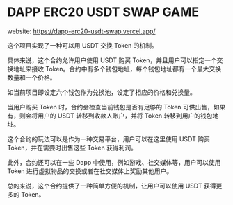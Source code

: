 # DAPP ERC20 USDT SWAP GAME

website: https://dapp-erc20-usdt-swap.vercel.app/

这个项目实现了一种可以用 USDT 交换 Token 的机制。

具体来说，这个合约允许用户使用 USDT 购买 Token，并且用户可以指定一个交换地址来接收 Token。合约中有多个钱包地址，每个钱包地址都有一个最大交换数量和一个价格。

如当前项目即设定六个钱包作为兑换池，设定了相应的价格和兑换量。

当用户购买 Token 时，合约会检查当前钱包是否有足够的 Token 可供出售，如果有，则会将用户的 USDT 转移到收款人账户，并将 Token 转移到用户的钱包地址。

这个合约的玩法可以是作为一种交易平台，用户可以在这里使用 USDT 购买 Token，并在需要时出售这些 Token 获得利润。

此外，合约还可以在一些 Dapp 中使用，例如游戏、社交媒体等，用户可以使用 Token 进行虚拟物品的交换或者在社交媒体上奖励其他用户。

总的来说，这个合约提供了一种简单方便的机制，让用户可以使用 USDT 获得更多的 Token。

